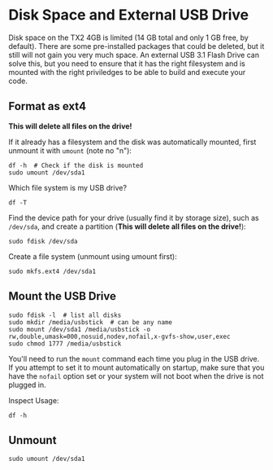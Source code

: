 # Disk Space and External USB Drive

Disk space on the TX2 4GB is limited (14 GB total and only 1 GB free, by default). There are some pre-installed packages that could be deleted, but it still will not gain you very much space. An external USB 3.1 Flash Drive can solve this, but you need to ensure that it has the right filesystem and is mounted with the right priviledges to be able to build and execute your code.

## Format as ext4

__This will delete all files on the drive!__

If it already has a filesystem and the disk was automatically mounted, first unmount it with `umount` (note no "n"):

    df -h  # Check if the disk is mounted
    sudo umount /dev/sda1

Which file system is my USB drive?

    df -T

Find the device path for your drive (usually find it by storage size), such as `/dev/sda`, and create a partition (__This will delete all files on the drive!__):

    sudo fdisk /dev/sda

Create a file system (unmount using umount first):

    sudo mkfs.ext4 /dev/sda1

## Mount the USB Drive

    sudo fdisk -l  # list all disks
    sudo mkdir /media/usbstick  # can be any name
    sudo mount /dev/sda1 /media/usbstick -o rw,double,umask=000,nosuid,nodev,nofail,x-gvfs-show,user,exec
    sudo chmod 1777 /media/usbstick

You'll need to run the `mount` command each time you plug in the USB drive. If you attempt to set it to mount automatically on startup, make sure that you have the `nofail` option set or your system will not boot when the drive is not plugged in.

Inspect Usage:

    df -h

## Unmount

    sudo umount /dev/sda1
